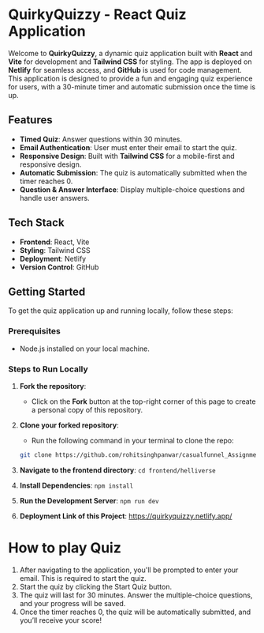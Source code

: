 # QuirkyQuizzy - React Quiz Application

Welcome to **QuirkyQuizzy**, a dynamic quiz application built with **React** and **Vite** for development and **Tailwind CSS** for styling. The app is deployed on **Netlify** for seamless access, and **GitHub** is used for code management. This application is designed to provide a fun and engaging quiz experience for users, with a 30-minute timer and automatic submission once the time is up.

## Features

- **Timed Quiz**: Answer questions within 30 minutes.
- **Email Authentication**: User must enter their email to start the quiz.
- **Responsive Design**: Built with **Tailwind CSS** for a mobile-first and responsive design.
- **Automatic Submission**: The quiz is automatically submitted when the timer reaches 0.
- **Question & Answer Interface**: Display multiple-choice questions and handle user answers.

## Tech Stack

- **Frontend**: React, Vite
- **Styling**: Tailwind CSS
- **Deployment**: Netlify
- **Version Control**: GitHub

## Getting Started

To get the quiz application up and running locally, follow these steps:

### Prerequisites

- Node.js installed on your local machine.

### Steps to Run Locally

1. **Fork the repository**:
   - Click on the **Fork** button at the top-right corner of this page to create a personal copy of this repository.
   
2. **Clone your forked repository**:
   - Run the following command in your terminal to clone the repo:
   ```bash
   git clone https://github.com/rohitsinghpanwar/casualfunnel_Assignment.git

3. **Navigate to the frontend directory**: 
    `cd frontend/helliverse`

4. **Install Dependencies**:
    `npm install`

5. **Run the Development Server**: 
    `npm run dev`

6. **Deployment Link of this Project**:
    https://quirkyquizzy.netlify.app/

# How to play Quiz
1. After navigating to the application, you'll be prompted to enter your email. This is required to start the quiz.
2. Start the quiz by clicking the Start Quiz button.
3. The quiz will last for 30 minutes. Answer the multiple-choice questions, and your progress will be saved.
4. Once the timer reaches 0, the quiz will be automatically submitted, and you’ll receive your score!
